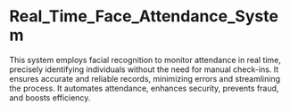 # Real_Time_Face_Attendance_System
This system employs facial recognition to monitor attendance in real time, precisely identifying individuals  without the need for manual check-ins. It ensures accurate and reliable records, minimizing errors and streamlining  the process. It automates attendance, enhances security, prevents fraud, and boosts efficiency. 

